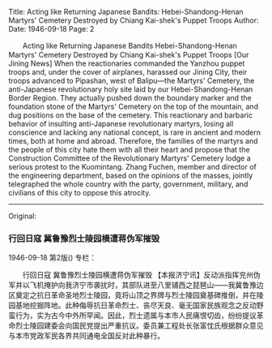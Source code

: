 Title: Acting like Returning Japanese Bandits: Hebei-Shandong-Henan Martyrs' Cemetery Destroyed by Chiang Kai-shek's Puppet Troops
Author:
Date: 1946-09-18
Page: 2

　　Acting like Returning Japanese Bandits
    Hebei-Shandong-Henan Martyrs' Cemetery Destroyed by Chiang Kai-shek's Puppet Troops
    [Our Jining News] When the reactionaries commanded the Yanzhou puppet troops and, under the cover of airplanes, harassed our Jining City, their troops advanced to Pipashan, west of Balipu—the Martyrs' Cemetery, the anti-Japanese revolutionary holy site laid by our Hebei-Shandong-Henan Border Region. They actually pushed down the boundary marker and the foundation stone of the Martyrs' Cemetery on the top of the mountain, and dug positions on the base of the cemetery. This reactionary and barbaric behavior of insulting anti-Japanese revolutionary martyrs, losing all conscience and lacking any national concept, is rare in ancient and modern times, both at home and abroad. Therefore, the families of the martyrs and the people of this city hate them with all their heart and propose that the Construction Committee of the Revolutionary Martyrs' Cemetery lodge a serious protest to the Kuomintang. Zhang Fuchen, member and director of the engineering department, based on the opinions of the masses, jointly telegraphed the whole country with the party, government, military, and civilians of this city to oppose this atrocity.



<hr /> 

Original: 


### 行回日寇  冀鲁豫烈士陵园横遭蒋伪军摧毁

1946-09-18
第2版()
专栏：

　　行回日寇
    冀鲁豫烈士陵园横遭蒋伪军摧毁
    【本报济宁讯】反动派指挥兖州伪军并以飞机掩护向我济宁市袭扰时，其部队进至八里铺西之琵琶山——我冀鲁豫边区奠定之抗日革命圣地烈士陵园，竟将山顶之界牌与烈士陵园奠基碑推倒，并在陵园基地挖掘阵地。此种侮辱抗日革命烈士、丧尽天良、毫无国家民族观念之反动野蛮行为，实为古今中外所罕闻。因此，烈士遗属与本市人民痛恨切齿，纷纷提议革命烈士陵园建委会向国民党提出严重抗议。委员兼工程处长张富忱氏根据群众意见与本市党政军民各界共同通电全国反对此种暴行。
